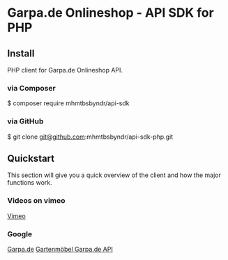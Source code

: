 # Garpa.de Onlineshop - API SDK for PHP

## Install
PHP client for Garpa.de Onlineshop API.  

### via Composer
$ composer require mhmtbsbyndr/api-sdk

### via GitHub
$ git clone git@github.com:mhmtbsbyndr/api-sdk-php.git

## Quickstart

This section will give you a quick overview of the client and how the major functions work.

### Videos on vimeo
<a href="https://vimeo.com/gartenmoebel">Vimeo</a>

### Google
<a href="https://www.google.de/url?q=https://www.garpa.de"> Garpa.de</a>
<a href="https://images.google.de/url?q=https://www.garpa.de"> Gartenmöbel </a>
<a href="https://bit.ly/3UN6FhL"> Garpa.de API </a>

